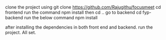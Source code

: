 clone the project using git clone https://github.com/Rajugithu/focusmeet
cd frontend run the command npm install
then cd ..
go to backend 
cd fyp-backend
run the below command 
npm install


after installing the dependencies in both front end and backend. run the project. All set.
